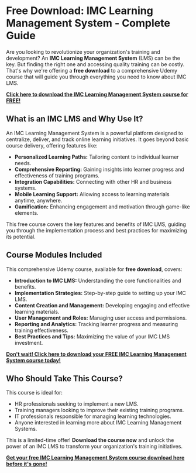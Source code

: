 # Free Download: IMC Learning Management System - Complete Guide

Are you looking to revolutionize your organization's training and development? An **IMC Learning Management System** (LMS) can be the key. But finding the right one and accessing quality training can be costly. That's why we're offering a **free download** to a comprehensive Udemy course that will guide you through everything you need to know about IMC LMS.

[**Click here to download the IMC Learning Management System course for FREE!**](https://udemywork.com/imc-learning-management-system)

## What is an IMC LMS and Why Use It?

An IMC Learning Management System is a powerful platform designed to centralize, deliver, and track online learning initiatives. It goes beyond basic course delivery, offering features like:

*   **Personalized Learning Paths:** Tailoring content to individual learner needs.
*   **Comprehensive Reporting:** Gaining insights into learner progress and effectiveness of training programs.
*   **Integration Capabilities:** Connecting with other HR and business systems.
*   **Mobile Learning Support:** Allowing access to learning materials anytime, anywhere.
*   **Gamification:** Enhancing engagement and motivation through game-like elements.

This free course covers the key features and benefits of IMC LMS, guiding you through the implementation process and best practices for maximizing its potential.

## Course Modules Included

This comprehensive Udemy course, available for **free download**, covers:

*   **Introduction to IMC LMS:** Understanding the core functionalities and benefits.
*   **Implementation Strategies:** Step-by-step guide to setting up your IMC LMS.
*   **Content Creation and Management:** Developing engaging and effective learning materials.
*   **User Management and Roles:** Managing user access and permissions.
*   **Reporting and Analytics:** Tracking learner progress and measuring training effectiveness.
*   **Best Practices and Tips:** Maximizing the value of your IMC LMS investment.

[**Don't wait! Click here to download your FREE IMC Learning Management System course today!**](https://udemywork.com/imc-learning-management-system)

## Who Should Take This Course?

This course is ideal for:

*   HR professionals seeking to implement a new LMS.
*   Training managers looking to improve their existing training programs.
*   IT professionals responsible for managing learning technologies.
*   Anyone interested in learning more about IMC Learning Management Systems.

This is a limited-time offer! **Download the course now** and unlock the power of an IMC LMS to transform your organization's training initiatives.

[**Get your free IMC Learning Management System course download here before it's gone!**](https://udemywork.com/imc-learning-management-system)
